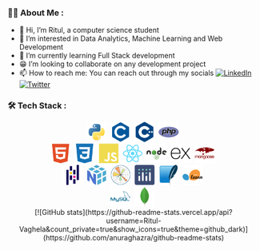 ### :man_technologist: About Me :
- 👋 Hi, I’m Ritul, a computer science student
- 👀 I’m interested in Data Analytics, Machine Learning and Web Development
- 🌱 I’m currently learning Full Stack development
- 😁 I’m looking to collaborate on any development project
- 📫 How to reach me:
  You can reach out through my socials
[![LinkedIn](https://img.shields.io/badge/LinkedIn-0077B5?logo=linkedin&logoColor=white)](https://www.linkedin.com/in/ritul-vaghela-89b7b6249/)  [![Twitter](https://img.shields.io/badge/Twitter-1DA1F2?logo=twitter&logoColor=white)](https://x.com/ritul_vaghela)

### :hammer_and_wrench: Tech Stack :

<div align="center">
  <img src="https://github.com/devicons/devicon/blob/master/icons/python/python-original.svg" title="Python" alt="Python" width="40" height="40"/>&nbsp;
  <img src="https://github.com/devicons/devicon/blob/master/icons/c/c-plain.svg" title="C" alt="C" width="40" height="40"/>&nbsp;
  <img src="https://github.com/devicons/devicon/blob/master/icons/cplusplus/cplusplus-plain.svg" title="CPP" alt="CPP" width="40" height="40"/>&nbsp;
  <img src="https://github.com/devicons/devicon/blob/master/icons/php/php-original.svg" title="php" alt="php" width="40" height="40"/>&nbsp;
  <br>
  <img src="https://github.com/devicons/devicon/blob/master/icons/html5/html5-plain.svg" title="html" alt="html" width="40" height="40"/>&nbsp;
  <img src="https://github.com/devicons/devicon/blob/master/icons/css3/css3-plain.svg" title="css" alt="css" width="40" height="40"/>&nbsp;
  <img src="https://github.com/devicons/devicon/blob/master/icons/javascript/javascript-plain.svg" title="JS" alt="JS" width="40" height="40"/>&nbsp;
  <img src="https://github.com/devicons/devicon/blob/master/icons/react/react-original.svg" title="react" alt="react" width="40" height="40"/>&nbsp;
  <img src="https://github.com/devicons/devicon/blob/master/icons/nodejs/nodejs-original-wordmark.svg" title="node" alt="node" width="40" height="40"/>&nbsp;
  <img src="https://github.com/devicons/devicon/blob/master/icons/express/express-original.svg" title="EX" alt="EX" width="40" height="40"/>&nbsp;
  <img src="https://github.com/devicons/devicon/blob/master/icons/mongoose/mongoose-original-wordmark.svg" title="mongoose" alt="mongoose" width="40" height="40"/>&nbsp;
  <br>
  <img src="https://github.com/devicons/devicon/blob/master/icons/pandas/pandas-original.svg" title="pandas" alt="pandas" width="40" height="40"/>&nbsp;
  <img src="https://github.com/devicons/devicon/blob/master/icons/numpy/numpy-original.svg" title="np" alt="np" width="40" height="40"/>&nbsp;
  <img src="https://github.com/devicons/devicon/blob/master/icons/matplotlib/matplotlib-original.svg" title="mpl" alt="mpl" width="40" height="40"/>&nbsp;
  <img src="https://github.com/devicons/devicon/blob/master/icons/plotly/plotly-original.svg" title="plotly" alt="plotky" width="40" height="40"/>&nbsp;
  <img src="https://github.com/devicons/devicon/blob/master/icons/sqlite/sqlite-original.svg" title="sqli" alt="sqli" width="40" height="40"/>&nbsp;
  <img src="https://github.com/devicons/devicon/blob/master/icons/scikitlearn/scikitlearn-original.svg" title="skl" alt="skl" width="40" height="40"/>&nbsp;
  <br>
  <img src="https://github.com/devicons/devicon/blob/master/icons/mysql/mysql-plain-wordmark.svg" title="sql" alt="sql" width="40" height="40"/>&nbsp;
  <img src="https://github.com/devicons/devicon/blob/master/icons/mongodb/mongodb-original.svg" title="mongo" alt="mongo" width="40" height="40"/>&nbsp;
</div>

<div align="center">
  [![GitHub stats](https://github-readme-stats.vercel.app/api?username=Ritul-Vaghela&count_private=true&show_icons=true&theme=github_dark)](https://github.com/anuraghazra/github-readme-stats)
  
</div>



